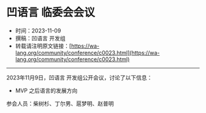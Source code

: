# 凹语言 临委会会议

- 时间：2023-11-09
- 撰稿：凹语言 开发组
- 转载请注明原文链接：[https://wa-lang.org/community/conference/c0023.html](https://wa-lang.org/community/conference/c0023.html)

---

2023年11月9日，凹语言 开发组公开会议，讨论了以下信息：

- MVP 之后语言的发展方向

参会人员：柴树杉、丁尔男、扈梦明、赵普明
